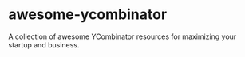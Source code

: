 # awesome-ycombinator
A collection of awesome YCombinator resources for maximizing your startup and business.
